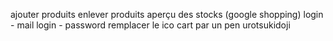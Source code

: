 ajouter produits
enlever produits
aperçu des stocks (google shopping)
login - mail
login - password
remplacer le ico cart par un pen
urotsukidoji